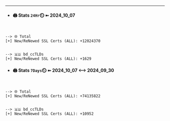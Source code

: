 

---
- #### 🖨️ **Stats** `24Hr`⏲️ ➼ 2024_10_07
```console


--> 🌐 Total
[+] New/ReNewed SSL Certs (ALL): +12024370


--> 🇧🇩 bd_ccTLDs
[+] New/ReNewed SSL Certs (ALL): +1629

```

- #### 🖨️ **Stats** `7Days`⏲️ ➼ 2024_10_07 <--> 2024_09_30
```console


--> 🌐 Total
[+] New/ReNewed SSL Certs (ALL): +74135822


--> 🇧🇩 bd_ccTLDs
[+] New/ReNewed SSL Certs (ALL): +10952

```

